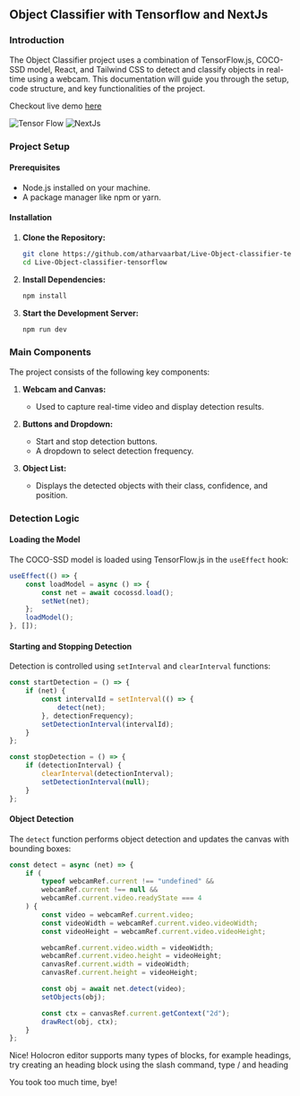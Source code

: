 ## Object Classifier with Tensorflow and NextJs

### Introduction

The Object Classifier project uses a combination of TensorFlow.js, COCO-SSD model, React, and Tailwind CSS to detect and classify objects in real-time using a webcam. This documentation will guide you through the setup, code structure, and key functionalities of the project.

Checkout live demo [here](https://live-object-classifier-tensorflow.vercel.app/)

![Tensor Flow](https://www.gstatic.com/devrel-devsite/prod/vc5df62aff689c916c31b2ac1e49a7e8c5ecada1bb13dcdd68aaefb1e1e9b9ec0/tensorflow/images/lockup.svg)
![NextJs](https://assets.awwwards.com/awards/element/2022/09/6313eaf4b41bd275260216.png)

### Project Setup

#### Prerequisites

- Node.js installed on your machine.
- A package manager like npm or yarn.

#### Installation

1. **Clone the Repository:**

   ```sh
   git clone https://github.com/atharvaarbat/Live-Object-classifier-tensorflow.git
   cd Live-Object-classifier-tensorflow
   ```

2. **Install Dependencies:**

   ```sh
   npm install
   ```

3. **Start the Development Server:**

   ```sh
   npm run dev
   ```

### Main Components

The project consists of the following key components:

1. **Webcam and Canvas:**

   - Used to capture real-time video and display detection results.

2. **Buttons and Dropdown:**

   - Start and stop detection buttons.
   - A dropdown to select detection frequency.

3. **Object List:**

   - Displays the detected objects with their class, confidence, and position.

### Detection Logic

#### Loading the Model

The COCO-SSD model is loaded using TensorFlow.js in the `useEffect` hook:

```jsx
useEffect(() => {
    const loadModel = async () => {
        const net = await cocossd.load();
        setNet(net);
    };
    loadModel();
}, []);
```

#### Starting and Stopping Detection

Detection is controlled using `setInterval` and `clearInterval` functions:

```jsx
const startDetection = () => {
    if (net) {
        const intervalId = setInterval(() => {
            detect(net);
        }, detectionFrequency);
        setDetectionInterval(intervalId);
    }
};

const stopDetection = () => {
    if (detectionInterval) {
        clearInterval(detectionInterval);
        setDetectionInterval(null);
    }
};
```

#### Object Detection

The `detect` function performs object detection and updates the canvas with bounding boxes:

```jsx
const detect = async (net) => {
    if (
        typeof webcamRef.current !== "undefined" &&
        webcamRef.current !== null &&
        webcamRef.current.video.readyState === 4
    ) {
        const video = webcamRef.current.video;
        const videoWidth = webcamRef.current.video.videoWidth;
        const videoHeight = webcamRef.current.video.videoHeight;

        webcamRef.current.video.width = videoWidth;
        webcamRef.current.video.height = videoHeight;
        canvasRef.current.width = videoWidth;
        canvasRef.current.height = videoHeight;

        const obj = await net.detect(video);
        setObjects(obj);

        const ctx = canvasRef.current.getContext("2d");
        drawRect(obj, ctx);
    }
};
```

Nice! Holocron editor supports many types of blocks, for example headings, try creating an heading block using the slash command, type / and heading

You took too much time, bye!
